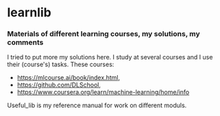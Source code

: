 # learnlib
### Materials of different learning courses, my solutions, my comments

I tried to put more my solutions here. I study at several courses and I use their (course's) tasks. These courses:
- https://mlcourse.ai/book/index.html, 
- https://github.com/DLSchool,
- https://www.coursera.org/learn/machine-learning/home/info
  
Useful_lib is my reference manual for work on different moduls.  
